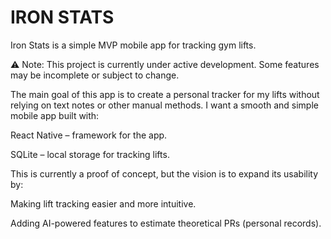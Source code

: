 # IRON STATS

Iron Stats is a simple MVP mobile app for tracking gym lifts.

⚠️ Note: This project is currently under active development. Some features may be incomplete or subject to change.

The main goal of this app is to create a personal tracker for my lifts without relying on text notes or other manual methods. I want a smooth and simple mobile app built with:

React Native – framework for the app.

SQLite – local storage for tracking lifts.

This is currently a proof of concept, but the vision is to expand its usability by:

Making lift tracking easier and more intuitive.

Adding AI-powered features to estimate theoretical PRs (personal records).

